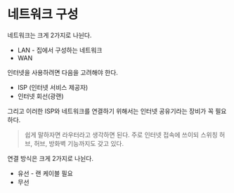# 네트워크 구성

네트워크는 크게 2가지로 나뉜다.
+ LAN - 집에서 구성하는 네트워크
+ WAN 

인터넷을 사용하려면 다음을 고려해야 한다.
+ ISP (인터넷 서비스 제공자)
+ 인터넷 회선(광랜)

그리고 이러한 ISP와 네트워크를 연결하기 위해서는 인터넷 공유기라는 장비가 꼭 필요하다.  
> 쉽게 말하자면 라우터라고 생각하면 된다. 주로 인터넷 접속에 쓰이되 스위칭 허브, 허브, 방화벽 기능까지도 갖고 있다.

연결 방식은 크게 2가지로 나뉜다.
+ 유선 - 랜 케이블 필요
+ 무선




